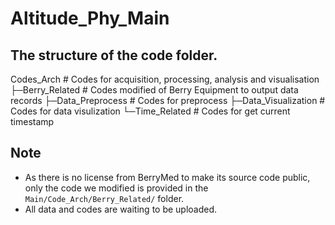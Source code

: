 # Altitude_Phy_Main

## The structure of the code folder.
Codes_Arch                # Codes for acquisition, processing, analysis and visualisation
 ├─Berry_Related         # Codes modified of Berry Equipment to output data records
 ├─Data_Preprocess       # Codes for preprocess
 ├─Data_Visualization    # Codes for data visulization
 └─Time_Related          # Codes for get current timestamp

## Note
- As there is no license from BerryMed to make its source code public, only the code we modified is provided in the `Main/Code_Arch/Berry_Related/` folder.
- All data and codes are waiting to be uploaded.
